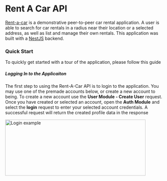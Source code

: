 # Rent A Car API
[Rent-a-car](https://github.com/Pioneer18/Rent-A-Car) is a demonstrative peer-to-peer car rental application. A user is able to search for car rentals in a radius near their location or a selected address, as well as list and manage their own rentals. This application was built with a [NestJS](https://nestjs.com) backend.

### Quick Start
To quickly get started with a tour of the application, please follow this guide

##### **Logging In to the Applicaiton**
The first step to using the Rent-A-Car API is to login to the application. You may use one of the premade accounts below, or create a new account to being. To create a new account use the **User Module - Create User** request. Once you have created or selected an account, open the **Auth Module** and select the **login** request to enter your selected account credentials. A successful request will return the created profile data in the response

<img src="https://drive.google.com/uc?export=view&id=1p8oGVy38OqYgKJ6x4VoE1eu6UwN_w5nM" alt="Login example" width="450" height="180">